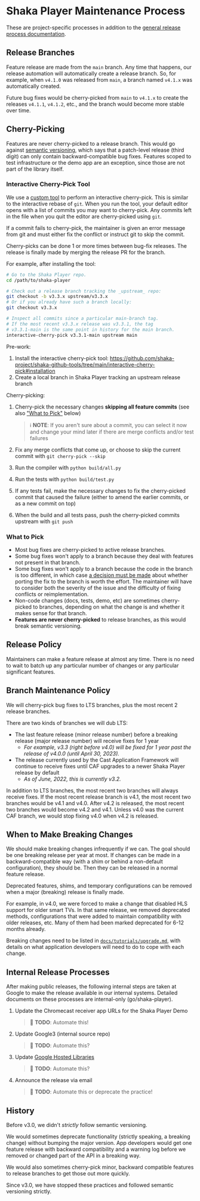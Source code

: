 # Shaka Player Maintenance Process

These are project-specific processes in addition to the
[general release process documentation](./).


## Release Branches

Feature release are made from the `main` branch.  Any time that happens, our
release automation will automatically create a release branch.  So, for
example, when `v4.1.0` was released from `main`, a branch named `v4.1.x` was
automatically created.

Future bug fixes would be cherry-picked from `main` to `v4.1.x` to create the
releases `v4.1.1`, `v4.1.2`, etc., and the branch would become more stable over
time.


## Cherry-Picking

Features are never cherry-picked to a release branch.  This would go against
[semantic versioning](https://semver.org/), which says that a patch-level
release (third digit) can only contain backward-compatible bug fixes.
Features scoped to test infrastructure or the demo app are an exception, since
those are not part of the library itself.

### Interactive Cherry-Pick Tool

We use a [custom tool](https://github.com/shaka-project/shaka-github-tools/tree/main/interactive-cherry-pick)
to perform an interactive cherry-pick.  This is similar to the interactive
rebase of `git`.  When you run the tool, your default editor opens with a list
of commits you may want to cherry-pick.  Any commits left in the file when you
quit the editor are cherry-picked using `git`.

If a commit fails to cherry-pick, the maintainer is given an error message from
git and must either fix the conflict or instruct git to skip the commit.

Cherry-picks can be done 1 or more times between bug-fix releases.  The release
is finally made by merging the release PR for the branch.

For example, after installing the tool:

```sh
# Go to the Shaka Player repo.
cd /path/to/shaka-player

# Check out a release branch tracking the _upstream_ repo:
git checkout -b v3.3.x upstream/v3.3.x
# Or if you already have such a branch locally:
git checkout v3.3.x

# Inspect all commits since a particular main-branch tag.
# If the most recent v3.3.x release was v3.3.1, the tag
# v3.3.1-main is the same point in history for the main branch.
interactive-cherry-pick v3.3.1-main upstream main
```

Pre-work:
 1. Install the interactive cherry-pick tool:
    https://github.com/shaka-project/shaka-github-tools/tree/main/interactive-cherry-pick#installation
 1. Create a local branch in Shaka Player tracking an upstream release branch

Cherry-picking:
 1. Cherry-pick the necessary changes **skipping all feature commits** (see also
    ["What to Pick"](#what-to-pick) below)

    > :information_source: **NOTE**: If you aren't sure about a commit, you can
    > select it now and change your mind later if there are merge conflicts
    > and/or test failures

 1. Fix any merge conflicts that come up, or choose to skip the current commit
    with `git cherry-pick --skip`
 1. Run the compiler with `python build/all.py`
 1. Run the tests with `python build/test.py`
 1. If any tests fail, make the necessary changes to fix the cherry-picked
    commit that caused the failure (either to amend the earlier commits, or as
    a new commit on top)
 1. When the build and all tests pass, push the cherry-picked commits upstream
    with `git push`


### What to Pick

 - Most bug fixes are cherry-picked to active release branches.
 - Some bug fixes won't apply to a branch because they deal with features not
   present in that branch.
 - Some bug fixes won't apply to a branch because the code in the branch is too
   different, in which case [a decision must be made](https://quotecatalog.com/quote/mitch-hedberg-i-write-jokes-f-jpXNBB1)
   about whether porting the fix to the branch is worth the effort.  The
   maintainer will have to consider both the severity of the issue and the
   difficulty of fixing conflicts or reimplementation.
 - Non-code changes (docs, tests, demo, etc) are sometimes cherry-picked to
   branches, depending on what the change is and whether it makes sense for
   that branch.
 - **Features are never cherry-picked** to release branches, as this would
   break semantic versioning.


## Release Policy

Maintainers can make a feature release at almost any time.  There is no need to
wait to batch up any particular number of changes or any particular significant
features.


## Branch Maintenance Policy

We will cherry-pick bug fixes to LTS branches, plus the most recent 2 release
branches.

There are two kinds of branches we will dub LTS:
 - The last feature release (minor release number) before a breaking release
   (major release number) will receive fixes for 1 year
   - _For example, v3.3 (right before v4.0) will be fixed for 1 year past the
     release of v4.0.0 (until April 30, 2023)._
 - The release currently used by the Cast Application Framework will continue
   to receive fixes until CAF upgrades to a newer Shaka Player release by
   default
   - _As of June, 2022, this is currently v3.2._

In addition to LTS branches, the most recent two branches will always receive
fixes.  If the most recent release branch is v4.1, the most recent two branches
would be v4.1 and v4.0.  After v4.2 is released, the most recent two branches
would become v4.2 and v4.1.  Unless v4.0 was the current CAF branch, we would
stop fixing v4.0 when v4.2 is released.


## When to Make Breaking Changes

We should make breaking changes infrequently if we can.  The goal should be one
breaking release per year at most.  If changes can be made in a
backward-compatible way (with a shim or behind a non-default configuration),
they should be.  Then they can be released in a normal feature release.

Deprecated features, shims, and temporary configurations can be removed when a
major (breaking) release is finally made.

For example, in v4.0, we were forced to make a change that disabled HLS support
for older smart TVs.  In that same release, we removed deprecated methods,
configurations that were added to maintain compatibility with older releases,
etc.  Many of them had been marked deprecated for 6-12 months already.

Breaking changes need to be listed in
[`docs/tutorials/upgrade.md`](https://github.com/shaka-project/shaka-player/blob/main/docs/tutorials/upgrade.md),
with details on what application developers will need to do to cope with each
change.


## Internal Release Processes

After making public releases, the following internal steps are taken at Google
to make the release available in our internal systems.  Detailed documents on
these processes are internal-only (go/shaka-player).

 1. Update the Chromecast receiver app URLs for the Shaka Player Demo

    > :pencil: **TODO**: Automate this!

 1. Update Google3 (internal source repo)

    > :pencil: **TODO**: Automate this?

 1. Update [Google Hosted Libraries](https://developers.google.com/speed/libraries)

    > :pencil: **TODO**: Automate this?

 1. Announce the release via email

    > :pencil: **TODO**: Automate this or deprecate the practice!


## History

Before v3.0, we didn't _strictly_ follow semantic versioning.

We would sometimes deprecate functionality (strictly speaking, a breaking
change) without bumping the major version.  App developers would get one
feature release with backward compatibility and a warning log before we removed
or changed part of the API in a breaking way.

We would also sometimes cherry-pick minor, backward compatible features to
release branches to get those out more quickly.

Since v3.0, we have stopped these practices and followed semantic versioning
strictly.
